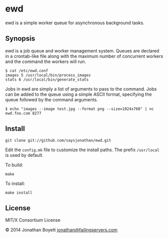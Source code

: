 # ewd
ewd is a simple worker queue for asynchronous background tasks.

## Synopsis
ewd is a job queue and worker management system. Queues are declared in a crontab-like file along with the maximum number of concurrent workers and the command the workers will run.

	$ cat /etc/ewd.conf
	images 5 /usr/local/bin/process_images
	stats 6 /usr/local/bin/generate_stats

Jobs in ewd are simply a list of arguments to pass to the command. Jobs can be added to the queue using a simple ASCII format, specifying the queue followed by the command arguments.

	$ echo "images --image test.jpg --format png --size=1024x768" | nc ewd.foo.com 8277

## Install
	git clone git://github.com/saysjonathan/ewd.git

Edit the `config.mk` file to customize the install paths. The prefix `/usr/local` is used by default.

To build:

	make

To install:

	make install

## License
MIT/X Consortium License

© 2014 Jonathan Boyett <jonathan@failingservers.com>

